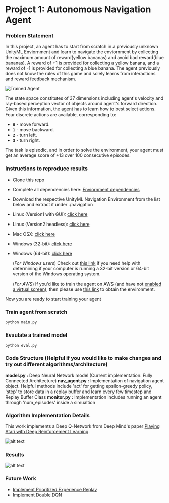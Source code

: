 [//]: # (Image References)
[image1]: https://user-images.githubusercontent.com/10624937/42135619-d90f2f28-7d12-11e8-8823-82b970a54d7e.gif "Trained Agent"
# Project 1: Autonomous Navigation Agent

### Problem Statement
In this project, an agent has to start from scratch in a previously unknown UnityML Enviornment and learn to navigate the enviornment by collecting the maximum amount of reward(yellow bananas) and avoid bad reward(blue bananas). A reward of +1 is provided for collecting a yellow banana, and a reward of -1 is provided for collecting a blue banana. 
The agent previously does not know the rules of this game and solely learns from interactions and reward feedback mechanism. 

![Trained Agent][image1]

The state space constitutes of 37 dimensions including agent's velocity and ray-based perception vector of objects around agent's forward direction.  Given this information, the agent has to learn how to best select actions.  Four discrete actions are available, corresponding to:
- **`0`** - move forward.
- **`1`** - move backward.
- **`2`** - turn left.
- **`3`** - turn right.

The task is episodic, and in order to solve the environment, your agent must get an average score of +13 over 100 consecutive episodes.

### Instructions to reproduce results

- Clone this repo 

- Complete all dependencies here: [Enviornment dependencies](https://github.com/udacity/deep-reinforcement-learning/#dependencies)

- Download the respective UnityML Navigation Environment from the list below and extract it under ./navigation

 - Linux (Version1 with GUI): [click here](https://s3-us-west-1.amazonaws.com/udacity-drlnd/P1/Banana/Banana_Linux.zip)
 - Linux (Version2 headless): [click here](https://s3-us-west-1.amazonaws.com/udacity-drlnd/P1/Banana/Banana_Linux_NoVis.zip)
 - Mac OSX: [click here](https://s3-us-west-1.amazonaws.com/udacity-drlnd/P1/Banana/Banana.app.zip)
 - Windows (32-bit): [click here](https://s3-us-west-1.amazonaws.com/udacity-drlnd/P1/Banana/Banana_Windows_x86.zip)
 - Windows (64-bit): [click here](https://s3-us-west-1.amazonaws.com/udacity-drlnd/P1/Banana/Banana_Windows_x86_64.zip)
    
    (_For Windows users_) Check out [this link](https://support.microsoft.com/en-us/help/827218/how-to-determine-whether-a-computer-is-running-a-32-bit-version-or-64) if you need help with determining if your computer is running a 32-bit version or 64-bit version of the Windows operating system.

    (_For AWS_) If you'd like to train the agent on AWS (and have not [enabled a virtual screen](https://github.com/Unity-Technologies/ml-agents/blob/master/docs/Training-on-Amazon-Web-Service.md)), then please use [this link](https://s3-us-west-1.amazonaws.com/udacity-drlnd/P1/Banana/Banana_Linux_NoVis.zip) to obtain the environment.

Now you are ready to start training your agent

### Train agent from scratch
```
python main.py
```

### Evaulate a trained model
```
python eval.py
```

### Code Structure (Helpful if you would like to make changes and try out different algorithms/architecture)
**model.py :** Deep Neural Network model (Current implementation: Fully Connected Architecture)
**nav_agent.py :** Implementation of navigation agent object. Helpful methods include 'act' for getting epsilon-greedy policy, 'step' to store data in a replay buffer and learn every few timestep and Replay Buffer Class
**monitor.py :** Implementation includes running an agent through 'num_episodes' inside a simualtion 

### Algorithm Implementation Details

This work implements a Deep Q-Network from Deep Mind's paper [Playing Atari with Deep Reinforcement Learning](https://www.cs.toronto.edu/~vmnih/docs/dqn.pdf).

![alt text](https://github.com/zubair-irshad/udacity_deep_rl/blob/master/4-Projects/1-Navigation/logging/dqn_algorithm.png "Algorithm")


### Results

![alt text](https://github.com/zubair-irshad/udacity_deep_rl/blob/master/4-Projects/1-Navigation/logging/plot.jpg "Results")

### Future Work

- [Implement Prioritized Experience Replay](https://arxiv.org/abs/1511.05952)
- [Implement Double DQN](https://arxiv.org/abs/1509.06461)

